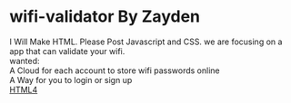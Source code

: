 # wifi-validator  By Zayden
I Will Make HTML. Please Post Javascript and CSS. we are focusing on a app that can validate your wifi.
</br >
wanted:
</br >
A Cloud for each account to store wifi passwords online
</br >
A Way for you to login or sign up
</br >
<a href="http://github.com/zcomer4d/wifi-validator/tree/HTML4"> HTML4 </a>

